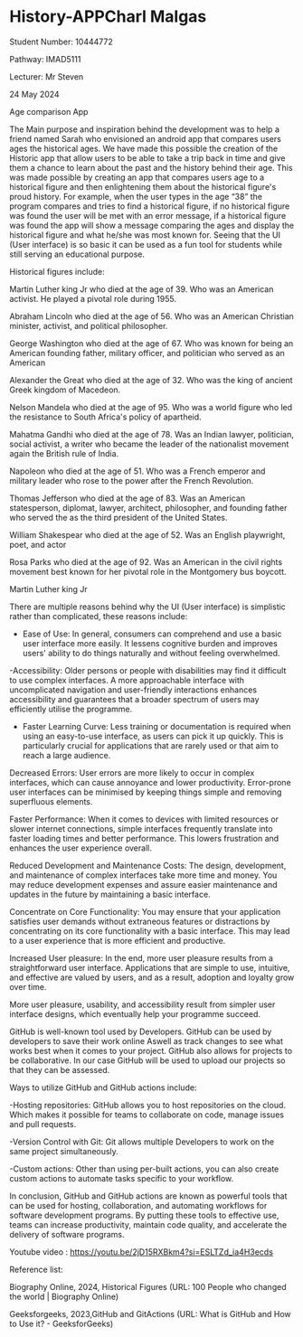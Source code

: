 # History-APPCharl Malgas 

Student Number: 10444772 

Pathway: IMAD5111 

Lecturer: Mr Steven 

24 May 2024 

 

Age comparison App 

 

The Main purpose and inspiration behind the development was to help a friend named Sarah who envisioned an android app that compares users ages the historical ages. We have made this possible the creation of the Historic app that allow users to be able to take a trip back in time and give them a chance to learn about the past and the history behind their age. This was made possible by creating an app that compares users age to a historical figure and then enlightening them about the historical figure's proud history. For example, when the user types in the age “38” the program compares and tries to find a historical figure, if no historical figure was found the user will be met with an error message, if a historical figure was found the app will show a message comparing the ages and display the historical figure and what he/she was most known for. Seeing that the UI (User interface) is so basic it can be used as a fun tool for students while still serving an educational purpose. 

Historical figures include: 

Martin Luther king Jr who died at the age of 39. Who was an American activist. He played a pivotal role during 1955.  

Abraham Lincoln who died at the age of 56. Who was an American Christian minister, activist, and political philosopher. 

George Washington who died at the age of 67. Who was known for being an American founding father, military officer, and politician who served as an American  

Alexander the Great who died at the age of 32. Who was the king of ancient Greek kingdom of Macedeon. 

Nelson Mandela who died at the age of 95. Who was a world figure who led the resistance to South Africa's policy of apartheid. 

Mahatma Gandhi who died at the age of 78. Was an Indian lawyer, politician, social activist, a writer who became the leader of the nationalist movement again the British rule of India. 

Napoleon who died at the age of 51. Who was a French emperor and military leader who rose to the power after the French Revolution. 

Thomas Jefferson who died at the age of 83. Was an American statesperson, diplomat, lawyer, architect, philosopher, and founding father who served the as the third president of the United States.  

William Shakespear who died at the age of 52. Was an English playwright, poet, and actor 

Rosa Parks who died at the age of 92. Was an American in the civil rights movement best known for her pivotal role in the Montgomery bus boycott.  

 

Martin Luther king Jr 

 

There are multiple reasons behind why the UI (User interface) is simplistic rather than complicated, these reasons include: 

- Ease of Use: In general, consumers can comprehend and use a basic user interface more easily. It lessens cognitive burden and improves users' ability to do things naturally and without feeling overwhelmed.  

 

-Accessibility: Older persons or people with disabilities may find it difficult to use complex interfaces. A more approachable interface with uncomplicated navigation and user-friendly interactions enhances accessibility and guarantees that a broader spectrum of users may efficiently utilise the programme. 

- Faster Learning Curve: Less training or documentation is required when using an easy-to-use interface, as users can pick it up quickly. This is particularly crucial for applications that are rarely used or that aim to reach a large audience.  

 

Decreased Errors: User errors are more likely to occur in complex interfaces, which can cause annoyance and lower productivity. Error-prone user interfaces can be minimised by keeping things simple and removing superfluous elements. 

 

Faster Performance: When it comes to devices with limited resources or slower internet connections, simple interfaces frequently translate into faster loading times and better performance. This lowers frustration and enhances the user experience overall.  

Reduced Development and Maintenance Costs: The design, development, and maintenance of complex interfaces take more time and money. You may reduce development expenses and assure easier maintenance and updates in the future by maintaining a basic interface.  

 

Concentrate on Core Functionality: You may ensure that your application satisfies user demands without extraneous features or distractions by concentrating on its core functionality with a basic interface. This may lead to a user experience that is more efficient and productive. 

Increased User pleasure: In the end, more user pleasure results from a straightforward user interface. Applications that are simple to use, intuitive, and effective are valued by users, and as a result, adoption and loyalty grow over time.  

More user pleasure, usability, and accessibility result from simpler user interface designs, which eventually help your programme succeed. 

GitHub is well-known tool used by Developers. GitHub can be used by developers to save their work online Aswell as track changes to see what works best when it comes to your project. GitHub also allows for projects to be collaborative. In our case GitHub will be used to upload our projects so that they can be assessed. 

Ways to utilize GitHub and GitHub actions include: 

-Hosting repositories: GitHub allows you to host repositories on the cloud. Which makes it possible for teams to collaborate on code, manage issues and pull requests. 

-Version Control with Git: Git allows multiple Developers to work on the same project simultaneously. 

-Custom actions: Other than using per-built actions, you can also create custom actions to automate tasks specific to your workflow. 

In conclusion, GitHub and GitHub actions are known as powerful tools that can be used for hosting, collaboration, and automating workflows for software development programs. By putting these tools to effective use, teams can increase productivity, maintain code quality, and accelerate the delivery of software programs. 



 Youtube video : https://youtu.be/2jD15RXBkm4?si=ESLTZd_ia4H3ecds

 

 

 

 

 

Reference list: 

Biography Online, 2024, Historical Figures (URL: 100 People who changed the world |  Biography Online) 

Geeksforgeeks, 2023,GitHub and GitActions (URL: What is GitHub and How to Use it? - GeeksforGeeks) 

 

 
